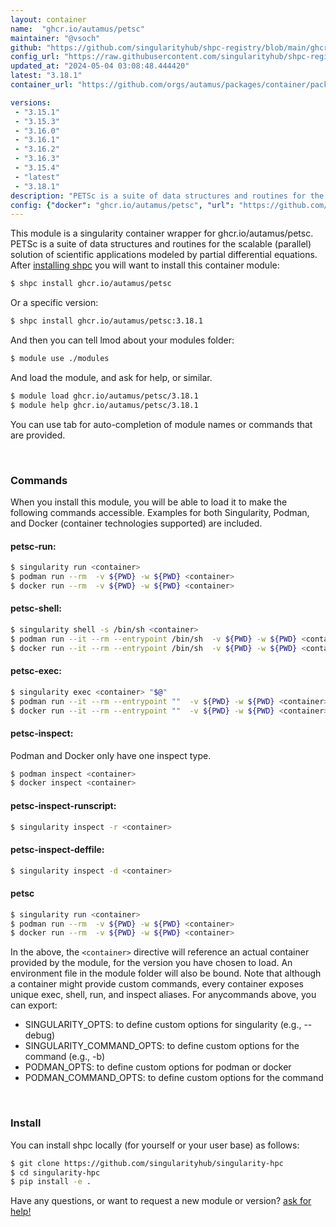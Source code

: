```yaml
---
layout: container
name:  "ghcr.io/autamus/petsc"
maintainer: "@vsoch"
github: "https://github.com/singularityhub/shpc-registry/blob/main/ghcr.io/autamus/petsc/container.yaml"
config_url: "https://raw.githubusercontent.com/singularityhub/shpc-registry/main/ghcr.io/autamus/petsc/container.yaml"
updated_at: "2024-05-04 03:08:48.444420"
latest: "3.18.1"
container_url: "https://github.com/orgs/autamus/packages/container/package/petsc"

versions:
 - "3.15.1"
 - "3.15.3"
 - "3.16.0"
 - "3.16.1"
 - "3.16.2"
 - "3.16.3"
 - "3.15.4"
 - "latest"
 - "3.18.1"
description: "PETSc is a suite of data structures and routines for the scalable (parallel) solution of scientific applications modeled by partial differential equations."
config: {"docker": "ghcr.io/autamus/petsc", "url": "https://github.com/orgs/autamus/packages/container/package/petsc", "maintainer": "@vsoch", "description": "PETSc is a suite of data structures and routines for the scalable (parallel) solution of scientific applications modeled by partial differential equations.", "latest": {"3.18.1": "sha256:e347dea84c7dbd67720b0672ac29cfeb03931c68e5b5916b2808255494990b7f"}, "tags": {"3.15.1": "sha256:3593285d718d4d953cd1ebb331c74590c7888530c4573eb2d3629bdc81800a2a", "3.15.3": "sha256:e96aca1906a647d74f3819ee9a93adaeb0625a76cc1705a1f2e9092b395c25dc", "3.16.0": "sha256:9bc11f80ca9bc61d191cfbd06a9fa929dc8e10d498d90a1d98226aea4ef54842", "3.16.1": "sha256:1af847f6c0d660cef371d7307a8db2730c8e67896c0d4d560d8a8ef1123e0cca", "3.16.2": "sha256:365f866d35ae39295b33ec64b9fd3e52fec0bba1b3218dd7e251f9daff0e52a6", "3.16.3": "sha256:4200e5372abe7d262b3330f888a335594ce5bc0ef0931350c7f06bf1821c0adc", "3.15.4": "sha256:9aa8dbdafc8dee8dba07ae209a65bb44caa0697c0d654ad66367937aa7156942", "latest": "sha256:e347dea84c7dbd67720b0672ac29cfeb03931c68e5b5916b2808255494990b7f", "3.18.1": "sha256:e347dea84c7dbd67720b0672ac29cfeb03931c68e5b5916b2808255494990b7f"}}
---
```


This module is a singularity container wrapper for ghcr.io/autamus/petsc.
PETSc is a suite of data structures and routines for the scalable (parallel) solution of scientific applications modeled by partial differential equations.
After [installing shpc](#install) you will want to install this container module:


```bash
$ shpc install ghcr.io/autamus/petsc
```

Or a specific version:

```bash
$ shpc install ghcr.io/autamus/petsc:3.18.1
```

And then you can tell lmod about your modules folder:

```bash
$ module use ./modules
```

And load the module, and ask for help, or similar.

```bash
$ module load ghcr.io/autamus/petsc/3.18.1
$ module help ghcr.io/autamus/petsc/3.18.1
```

You can use tab for auto-completion of module names or commands that are provided.

<br>

### Commands

When you install this module, you will be able to load it to make the following commands accessible.
Examples for both Singularity, Podman, and Docker (container technologies supported) are included.

#### petsc-run:

```bash
$ singularity run <container>
$ podman run --rm  -v ${PWD} -w ${PWD} <container>
$ docker run --rm  -v ${PWD} -w ${PWD} <container>
```

#### petsc-shell:

```bash
$ singularity shell -s /bin/sh <container>
$ podman run --it --rm --entrypoint /bin/sh  -v ${PWD} -w ${PWD} <container>
$ docker run --it --rm --entrypoint /bin/sh  -v ${PWD} -w ${PWD} <container>
```

#### petsc-exec:

```bash
$ singularity exec <container> "$@"
$ podman run --it --rm --entrypoint ""  -v ${PWD} -w ${PWD} <container> "$@"
$ docker run --it --rm --entrypoint ""  -v ${PWD} -w ${PWD} <container> "$@"
```

#### petsc-inspect:

Podman and Docker only have one inspect type.

```bash
$ podman inspect <container>
$ docker inspect <container>
```

#### petsc-inspect-runscript:

```bash
$ singularity inspect -r <container>
```

#### petsc-inspect-deffile:

```bash
$ singularity inspect -d <container>
```



#### petsc

```bash
$ singularity run <container>
$ podman run --rm  -v ${PWD} -w ${PWD} <container>
$ docker run --rm  -v ${PWD} -w ${PWD} <container>
```


In the above, the `<container>` directive will reference an actual container provided
by the module, for the version you have chosen to load. An environment file in the
module folder will also be bound. Note that although a container
might provide custom commands, every container exposes unique exec, shell, run, and
inspect aliases. For anycommands above, you can export:

 - SINGULARITY_OPTS: to define custom options for singularity (e.g., --debug)
 - SINGULARITY_COMMAND_OPTS: to define custom options for the command (e.g., -b)
 - PODMAN_OPTS: to define custom options for podman or docker
 - PODMAN_COMMAND_OPTS: to define custom options for the command

<br>

### Install

You can install shpc locally (for yourself or your user base) as follows:

```bash
$ git clone https://github.com/singularityhub/singularity-hpc
$ cd singularity-hpc
$ pip install -e .
```

Have any questions, or want to request a new module or version? [ask for help!](https://github.com/singularityhub/singularity-hpc/issues)